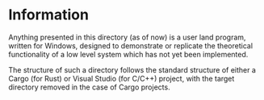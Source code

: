 # Information

Anything presented in this directory (as of now) is a user land program, written for Windows, designed to demonstrate or replicate the theoretical functionality of a low level system which has not yet been implemented.

The structure of such a directory follows the standard structure of either a Cargo (for Rust) or Visual Studio (for C/C++) project, with the target directory removed in the case of Cargo projects.
